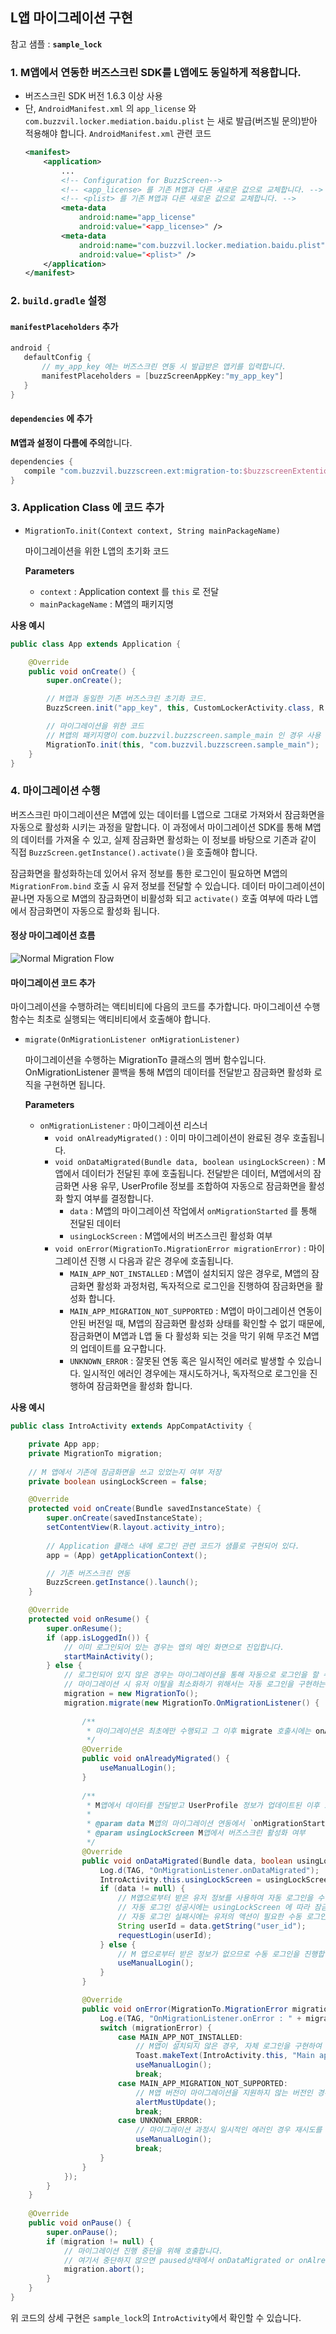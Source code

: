 ## L앱 마이그레이션 구현
참고 샘플 : **`sample_lock`**

### 1. M앱에서 연동한 버즈스크린 SDK를 L앱에도 동일하게 적용합니다.
- 버즈스크린 SDK 버전 1.6.3 이상 사용
- 단, `AndroidManifest.xml` 의 `app_license` 와 `com.buzzvil.locker.mediation.baidu.plist` 는 새로 발급(버즈빌 문의)받아 적용해야 합니다.
    `AndroidManifest.xml` 관련 코드
    ```xml
    <manifest>
        <application>
            ...
            <!-- Configuration for BuzzScreen-->
            <!-- <app_license> 를 기존 M앱과 다른 새로운 값으로 교체합니다. -->
            <!-- <plist> 를 기존 M앱과 다른 새로운 값으로 교체합니다. -->
            <meta-data
                android:name="app_license"
                android:value="<app_license>" />
            <meta-data
                android:name="com.buzzvil.locker.mediation.baidu.plist"
                android:value="<plist>" />
        </application>
    </manifest>
    ```

### 2. `build.gradle` 설정
       
#### `manifestPlaceholders` 추가

```groovy
android {
   defaultConfig {
       // my_app_key 에는 버즈스크린 연동 시 발급받은 앱키를 입력합니다.
       manifestPlaceholders = [buzzScreenAppKey:"my_app_key"]
   }
}
```

#### `dependencies` 에 추가
**M앱과 설정이 다름에 주의**합니다.

```groovy
dependencies {
   compile "com.buzzvil.buzzscreen.ext:migration-to:$buzzscreenExtentionVersionName"
}
```

### 3. Application Class 에 코드 추가
- `MigrationTo.init(Context context, String mainPackageName)`

    마이그레이션을 위한 L앱의 초기화 코드

    **Parameters**
    - `context` : Application context 를 `this` 로 전달
    - `mainPackageName` : M앱의 패키지명


**사용 예시**

```java
public class App extends Application {

    @Override
    public void onCreate() {
        super.onCreate();

        // M앱과 동일한 기존 버즈스크린 초기화 코드.
        BuzzScreen.init("app_key", this, CustomLockerActivity.class, R.drawable.image_on_fail);

        // 마이그레이션을 위한 코드
        // M앱의 패키지명이 com.buzzvil.buzzscreen.sample_main 인 경우 사용 예시
        MigrationTo.init(this, "com.buzzvil.buzzscreen.sample_main");
    }
}

```

### 4. 마이그레이션 수행

버즈스크린 마이그레이션은 M앱에 있는 데이터를 L앱으로 그대로 가져와서 잠금화면을 자동으로 활성화 시키는 과정을 말합니다. 이 과정에서 마이그레이션 SDK를 통해 M앱의 데이터를 가져올 수 있고, 실제 잠금화면 활성화는 이 정보를 바탕으로 기존과 같이 직접 `BuzzScreen.getInstance().activate()`을 호출해야 합니다.

잠금화면을 활성화하는데 있어서 유저 정보를 통한 로그인이 필요하면 M앱의 `MigrationFrom.bind` 호출 시 유저 정보를 전달할 수 있습니다. 데이터 마이그레이션이 끝나면 자동으로 M앱의 잠금화면이 비활성화 되고 `activate()` 호출 여부에 따라 L앱에서 잠금화면이 자동으로 활성화 됩니다.

#### 정상 마이그레이션 흐름
![Normal Migration Flow](full_migration_flow.jpg)

#### 마이그레이션 코드 추가
마이그레이션을 수행하려는 액티비티에 다음의 코드를 추가합니다. 마이그레이션 수행 함수는 최초로 실행되는 액티비티에서 호출해야 합니다.

- `migrate(OnMigrationListener onMigrationListener)`

    마이그레이션을 수행하는 MigrationTo 클래스의 멤버 함수입니다. OnMigrationListener 콜백을 통해 M앱의 데이터를 전달받고 잠금화면 활성화 로직을 구현하면 됩니다.

    **Parameters**
    - `onMigrationListener` : 마이그레이션 리스너
        - `void onAlreadyMigrated()` : 이미 마이그레이션이 완료된 경우 호출됩니다.
        - `void onDataMigrated(Bundle data, boolean usingLockScreen)` : M앱에서 데이터가 전달된 후에 호출됩니다. 전달받은 데이터, M앱에서의 잠금화면 사용 유무, UserProfile 정보를 조합하여 자동으로 잠금화면을 활성화 할지 여부를 결정합니다.
            - `data` : M앱의 마이그레이션 작업에서 `onMigrationStarted` 를 통해 전달된 데이터
            - `usingLockScreen` : M앱에서의 버즈스크린 활성화 여부
        - `void onError(MigrationTo.MigrationError migrationError)` : 마이그레이션 진행 시 다음과 같은 경우에 호출됩니다.
            - `MAIN_APP_NOT_INSTALLED` : M앱이 설치되지 않은 경우로, M앱의 잠금화면 활성화 과정처럼, 독자적으로 로그인을 진행하여 잠금화면을 활성화 합니다.
            - `MAIN_APP_MIGRATION_NOT_SUPPORTED` : M앱이 마이그레이션 연동이 안된 버전일 때, M앱의 잠금화면 활성화 상태를 확인할 수 없기 때문에, 잠금화면이 M앱과 L앱 둘 다 활성화 되는 것을 막기 위해 무조건 M앱의 업데이트를 요구합니다.
            - `UNKNOWN_ERROR` : 잘못된 연동 혹은 일시적인 에러로 발생할 수 있습니다. 일시적인 에러인 경우에는 재시도하거나, 독자적으로 로그인을 진행하여 잠금화면을 활성화 합니다.
            
**사용 예시**
```java
public class IntroActivity extends AppCompatActivity {

    private App app;
    private MigrationTo migration;
    
    // M 앱에서 기존에 잠금화면을 쓰고 있었는지 여부 저장
    private boolean usingLockScreen = false;

    @Override
    protected void onCreate(Bundle savedInstanceState) {
        super.onCreate(savedInstanceState);
        setContentView(R.layout.activity_intro);
        
        // Application 클래스 내에 로그인 관련 코드가 샘플로 구현되어 있다.
        app = (App) getApplicationContext();

        // 기존 버즈스크린 연동
        BuzzScreen.getInstance().launch();
    }

    @Override
    protected void onResume() {
        super.onResume();
        if (app.isLoggedIn()) {
            // 이미 로그인되어 있는 경우는 앱의 메인 화면으로 진입합니다.
            startMainActivity();
        } else {
            // 로그인되어 있지 않은 경우는 마이그레이션을 통해 자동으로 로그인을 할 수도 있고, 수동으로 로그인을 요청할 수도 있습니다.
            // 마이그레이션 시 유저 이탈을 최소화하기 위해서는 자동 로그인을 구현하는 것이 좋습니다.
            migration = new MigrationTo();
            migration.migrate(new MigrationTo.OnMigrationListener() {
                
                /**
                 * 마이그레이션은 최초에만 수행되고 그 이후 migrate 호출시에는 onAlreadyMigrated()가 호출됩니다.
                 */
                @Override
                public void onAlreadyMigrated() {
                    useManualLogin();
                }
                
                /**
                 * M앱에서 데이터를 전달받고 UserProfile 정보가 업데이트된 이후 호출됩니다.
                 *
                 * @param data M앱의 마이그레이션 연동에서 `onMigrationStarted` 를 통해 전달된 데이터
                 * @param usingLockScreen M앱에서 버즈스크린 활성화 여부
                 */
                @Override
                public void onDataMigrated(Bundle data, boolean usingLockScreen) {
                    Log.d(TAG, "OnMigrationListener.onDataMigrated");
                    IntroActivity.this.usingLockScreen = usingLockScreen;
                    if (data != null) {
                        // M앱으로부터 받은 유저 정보를 사용하여 자동 로그인을 수행합니다.
                        // 자동 로그인 성공시에는 usingLockScreen 에 따라 잠금화면 활성화 여부를 선택합니다.
                        // 자동 로그인 실패시에는 유저의 액션이 필요한 수동 로그인을 진행합니다.
                        String userId = data.getString("user_id");
                        requestLogin(userId);
                    } else {
                        // M 앱으로부터 받은 정보가 없으므로 수동 로그인을 진행합니다.
                        useManualLogin();
                    }
                }

                @Override
                public void onError(MigrationTo.MigrationError migrationError) {
                    Log.e(TAG, "OnMigrationListener.onError : " + migrationError);
                    switch (migrationError) {
                        case MAIN_APP_NOT_INSTALLED:
                            // M앱이 설치되지 않은 경우, 자체 로그인을 구현하여 잠금화면을 사용할 수 있도록 구현합니다.
                            Toast.makeText(IntroActivity.this, "Main app is not installed.\nPlease install it or login.", Toast.LENGTH_LONG).show();
                            useManualLogin();
                            break;
                        case MAIN_APP_MIGRATION_NOT_SUPPORTED:
                            // M앱 버전이 마이그레이션을 지원하지 않는 버전인 경우 잠금화면이 중복으로 뜰 수 있으므로 L앱 사용을 막고 M앱의 업데이트를 요구합니다.
                            alertMustUpdate();
                            break;
                        case UNKNOWN_ERROR:
                            // 마이그레이션 과정시 일시적인 에러인 경우 재시도를 요구하거나 수동 로그인을 통해 진입가능합니다.
                            useManualLogin();
                            break;
                    }
                }
            });
        }
    }
    
    @Override
    public void onPause() {
        super.onPause();
        if (migration != null) {
            // 마이그레이션 진행 중단을 위해 호출합니다.
            // 여기서 중단하지 않으면 paused상태에서 onDataMigrated or onAlreadyMigrated 가 호출될 수 있습니다.
            migration.abort();    
        }
    }
}

```
위 코드의 상세 구현은 `sample_lock`의 `IntroActivity`에서 확인할 수 있습니다.      
        
